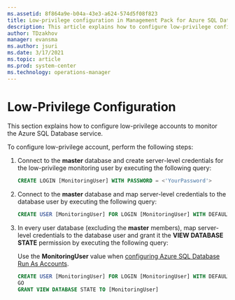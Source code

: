```yaml
---
ms.assetid: 8f864a9e-b04a-43e3-a624-574d5f08f823
title: Low-privilege configuration in Management Pack for Azure SQL Database
description: This article explains how to configure low-privilege configuration in Management Pack for Azure SQL Database
author: TDzakhov
manager: evansma
ms.author: jsuri
ms.date: 3/17/2021
ms.topic: article
ms.prod: system-center
ms.technology: operations-manager
---
```


# Low-Privilege Configuration

This section explains how to configure low-privilege accounts to monitor the Azure SQL Database service.

To configure low-privilege account, perform the following steps:

1. Connect to the **master** database and create server-level credentials for the low-privilege monitoring user by executing the following query:

      ```SQL
      CREATE LOGIN [MonitoringUser] WITH PASSWORD = <'YourPassword'>
      ```

2. Connect to the **master** database and map server-level credentials to the database user by executing the following query:

      ```SQL
      CREATE USER [MonitoringUser] FOR LOGIN [MonitoringUser] WITH DEFAULT_SCHEMA = sys
      ```

3. In every user database (excluding the **master** members), map server-level credentials to the database user and grant it the **VIEW DATABASE STATE** permission by executing the following query:

      Use the **MonitoringUser** value when [configuring Azure SQL Database Run As Accounts](azure-sql-management-pack-run-as-accounts.md).

      ```SQL
      CREATE USER [MonitoringUser] FOR LOGIN [MonitoringUser] WITH DEFAULT_SCHEMA = sys
      GO
      GRANT VIEW DATABASE STATE TO [MonitoringUser]
      ```
